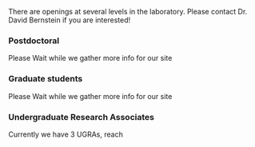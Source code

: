 There are openings at several levels in the laboratory. Please contact Dr. David Bernstein if you are interested!

### Postdoctoral

Please Wait while we gather more info for our site

### Graduate students

Please Wait while we gather more info for our site

### Undergraduate Research Associates

Currently we have 3 UGRAs, reach 